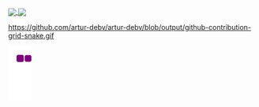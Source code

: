 



<div>
  <a href="https://github.com/artur-debv">
  <img height="180em"   align="center" src="https://github-readme-stats.vercel.app/api?username=artur-debv&show_icons=true&theme=react&include_all_commits=true&count_private=true"/>
  <img height="180em"  align="center" src="https://github-readme-stats.vercel.app/api/top-langs/?username=artur-debv&layout=compact&langs_count=7&theme=react" />


https://github.com/artur-debv/artur-debv/blob/output/github-contribution-grid-snake.gif

![snake gif](https://github.com/artur-debv/artur-debv/blob/output/github-contribution-grid-snake.gif)



